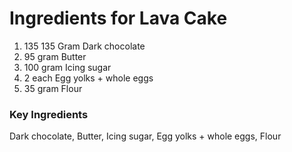 # Ingredients for Lava Cake
1. 135 135 Gram Dark chocolate
2. 95 gram Butter
3. 100 gram Icing sugar
4. 2 each Egg yolks + whole eggs
5. 35 gram Flour

###  Key Ingredients 
Dark chocolate, Butter, Icing sugar, Egg yolks + whole eggs, Flour